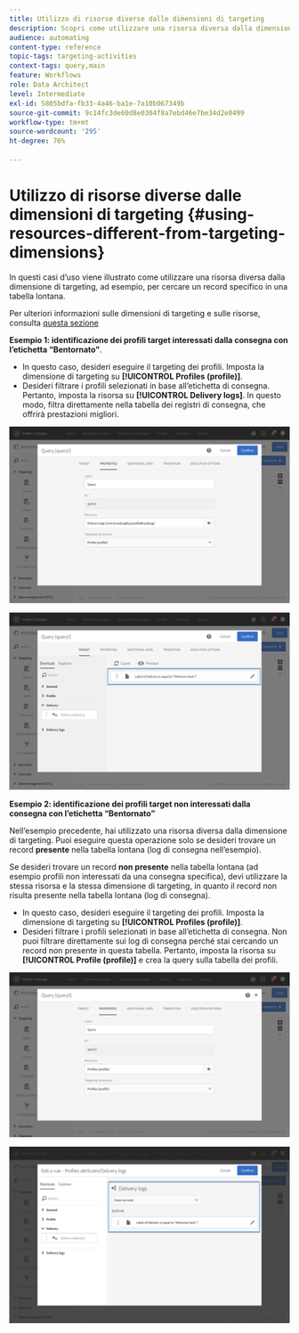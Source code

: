 ```yaml
---
title: Utilizzo di risorse diverse dalle dimensioni di targeting
description: Scopri come utilizzare una risorsa diversa dalla dimensione di targeting.
audience: automating
content-type: reference
topic-tags: targeting-activities
context-tags: query,main
feature: Workflows
role: Data Architect
level: Intermediate
exl-id: 5805bdfa-fb33-4a46-ba1e-7a10b067349b
source-git-commit: 9c14fc3de60d8e0304f8a7ebd46e7be34d2e0499
workflow-type: tm+mt
source-wordcount: '295'
ht-degree: 76%

---
```


# Utilizzo di risorse diverse dalle dimensioni di targeting {#using-resources-different-from-targeting-dimensions}

In questi casi d’uso viene illustrato come utilizzare una risorsa diversa dalla dimensione di targeting, ad esempio, per cercare un record specifico in una tabella lontana.

Per ulteriori informazioni sulle dimensioni di targeting e sulle risorse, consulta [questa sezione](../../automating/using/query.md#targeting-dimensions-and-resources)

**Esempio 1: identificazione dei profili target interessati dalla consegna con l’etichetta “Bentornato”**.

* In questo caso, desideri eseguire il targeting dei profili. Imposta la dimensione di targeting su **[!UICONTROL Profiles (profile)]**.
* Desideri filtrare i profili selezionati in base all’etichetta di consegna. Pertanto, imposta la risorsa su **[!UICONTROL Delivery logs]**. In questo modo, filtra direttamente nella tabella dei registri di consegna, che offrirà prestazioni migliori.

![](assets/targeting_dimension6.png)

![](assets/targeting_dimension7.png)

**Esempio 2: identificazione dei profili target non interessati dalla consegna con l’etichetta “Bentornato”**

Nell’esempio precedente, hai utilizzato una risorsa diversa dalla dimensione di targeting. Puoi eseguire questa operazione solo se desideri trovare un record **presente** nella tabella lontana (log di consegna nell’esempio).

Se desideri trovare un record **non presente** nella tabella lontana (ad esempio profili non interessati da una consegna specifica), devi utilizzare la stessa risorsa e la stessa dimensione di targeting, in quanto il record non risulta presente nella tabella lontana (log di consegna).

* In questo caso, desideri eseguire il targeting dei profili. Imposta la dimensione di targeting su **[!UICONTROL Profiles (profile)]**.
* Desideri filtrare i profili selezionati in base all’etichetta di consegna. Non puoi filtrare direttamente sui log di consegna perché stai cercando un record non presente in questa tabella. Pertanto, imposta la risorsa su **[!UICONTROL Profile (profile)]** e crea la query sulla tabella dei profili.

![](assets/targeting_dimension8.png)

![](assets/targeting_dimension9.png)

